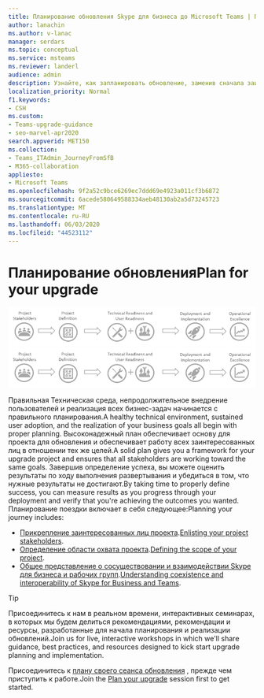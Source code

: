 ```yaml
---
title: Планирование обновления Skype для бизнеса до Microsoft Teams | Платформа внедрения
author: lanachin
ms.author: v-lanac
manager: serdars
ms.topic: conceptual
ms.service: msteams
ms.reviewer: landerl
audience: admin
description: Узнайте, как запланировать обновление, заменив сначала заинтересованными лицами, а затем указав область проекта.
localization_priority: Normal
f1.keywords:
- CSH
ms.custom:
- Teams-upgrade-guidance
- seo-marvel-apr2020
search.appverid: MET150
ms.collection:
- Teams_ITAdmin_JourneyFromSfB
- M365-collaboration
appliesto:
- Microsoft Teams
ms.openlocfilehash: 9f2a52c9bce6269ec7ddd69e4923a011cf3b6872
ms.sourcegitcommit: 6acede580649588334aeb48130ab2a5d73245723
ms.translationtype: MT
ms.contentlocale: ru-RU
ms.lasthandoff: 06/03/2020
ms.locfileid: "44523112"
---
```

# <a name="plan-for-your-upgrade"></a><span data-ttu-id="1b6cc-103">Планирование обновления</span><span class="sxs-lookup"><span data-stu-id="1b6cc-103">Plan for your upgrade</span></span>

<span data-ttu-id="1b6cc-104">![Схема путешествия по обновлению Teams](media/upgrade-banner-main.png "Убедитесь в том, что проект успешно настроен на успех с помощью правой команды проекта. Определение области охвата проекта, целей и временной шкалы. Подтвердите как техническую, так и готовность пользователей. Выполните план выпуска. Ведение импульсов для максимального увеличения результатов.")</span><span class="sxs-lookup"><span data-stu-id="1b6cc-104">![Diagram of the Teams upgrade journey](media/upgrade-banner-main.png "Ensure your project is set up for success with the right project team. Define your project scope, goals, and timeline. Confirm both technical and user readiness. Execute your rollout plan. Maintain momentum to maximize results.")</span></span>

<span data-ttu-id="1b6cc-105">Правильная Техническая среда, непродолжительное внедрение пользователей и реализация всех бизнес-задач начинается с правильного планирования.</span><span class="sxs-lookup"><span data-stu-id="1b6cc-105">A healthy technical environment, sustained user adoption, and the realization of your business goals all begin with proper planning.</span></span> <span data-ttu-id="1b6cc-106">Высоконадежный план обеспечивает основу для проекта для обновления и обеспечивает работу всех заинтересованных лиц в отношении тех же целей.</span><span class="sxs-lookup"><span data-stu-id="1b6cc-106">A solid plan gives you a framework for your upgrade project and ensures that all stakeholders are working toward the same goals.</span></span> <span data-ttu-id="1b6cc-107">Завершив определение успеха, вы можете оценить результаты по ходу выполнения развертывания и убедиться в том, что нужные результаты не достигают.</span><span class="sxs-lookup"><span data-stu-id="1b6cc-107">By taking time to properly define success, you can measure results as you progress through your deployment and verify that you're achieving the outcomes you wanted.</span></span> <span data-ttu-id="1b6cc-108">Планирование поездки включает в себя следующее:</span><span class="sxs-lookup"><span data-stu-id="1b6cc-108">Planning your journey includes:</span></span>

- <span data-ttu-id="1b6cc-109">[Прикрепление заинтересованных лиц проекта](upgrade-enlist-stakeholders.md).</span><span class="sxs-lookup"><span data-stu-id="1b6cc-109">[Enlisting your project stakeholders](upgrade-enlist-stakeholders.md).</span></span>
- <span data-ttu-id="1b6cc-110">[Определение области охвата проекта](https://aka.ms/SkypetoTeams-Scope).</span><span class="sxs-lookup"><span data-stu-id="1b6cc-110">[Defining the scope of your project](https://aka.ms/SkypetoTeams-Scope).</span></span>
- <span data-ttu-id="1b6cc-111">[Общее представление о сосуществовании и взаимодействии Skype для бизнеса и рабочих групп](https://aka.ms/SkypeToTeams-Coexist).</span><span class="sxs-lookup"><span data-stu-id="1b6cc-111">[Understanding coexistence and interoperability of Skype for Business and Teams](https://aka.ms/SkypeToTeams-Coexist).</span></span>

> [!TIP]
> <span data-ttu-id="1b6cc-112">Присоединитесь к нам в реальном времени, интерактивных семинарах, в которых мы будем делиться рекомендациями, рекомендации и ресурсы, разработанные для начала планирования и реализации обновлений.</span><span class="sxs-lookup"><span data-stu-id="1b6cc-112">Join us for live, interactive workshops in which we'll share guidance, best practices, and resources designed to kick start upgrade planning and implementation.</span></span>
>
> <span data-ttu-id="1b6cc-113">Присоединитесь к [плану своего сеанса обновления](https://aka.ms/SkypeToTeamsPlanning) , прежде чем приступить к работе.</span><span class="sxs-lookup"><span data-stu-id="1b6cc-113">Join the [Plan your upgrade](https://aka.ms/SkypeToTeamsPlanning) session first to get started.</span></span>
